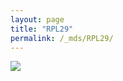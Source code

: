 ```yaml
---
layout: page
title: "RPL29"
permalink: /_mds/RPL29/
---
```


![](../../algns0/5HSAA092526_aln_report.png?raw=true)